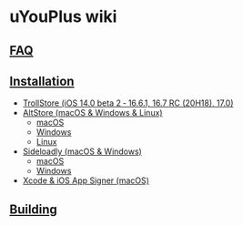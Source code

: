 # uYouPlus wiki
## [FAQ](https://github.com/qnblackcat/uYouPlus/wiki/FAQ)
## [Installation](https://github.com/qnblackcat/uYouPlus/wiki/Installation)
- [TrollStore (iOS 14.0 beta 2 ‐ 16.6.1, 16.7 RC (20H18), 17.0)](https://github.com/qnblackcat/uYouPlus/wiki/TrollStore-(iOS-14.0--15.4.1))
- [AltStore (macOS & Windows & Linux)](AltStore-(macOS-&-Windows-&-Linux))
  - [macOS](https://github.com/qnblackcat/uYouPlus/wiki/AltStore-(macOS-&-Windows-&-Linux)#-macos)
  - [Windows](https://github.com/qnblackcat/uYouPlus/wiki/AltStore-(macOS-&-Windows-&-Linux)#-windows)
  - [Linux](https://github.com/qnblackcat/uYouPlus/wiki/AltStore-(macOS-&-Windows-&-Linux)#-linux)
- [Sideloadly (macOS & Windows)](Sideloadly-(macOS-&-Windows))
  - [macOS](https://github.com/qnblackcat/uYouPlus/wiki/Sideloadly-(macOS-&-Windows)#-macos)
  - [Windows](https://github.com/qnblackcat/uYouPlus/wiki/Sideloadly-(macOS-&-Windows)#-windows)
- [Xcode & iOS App Signer (macOS)](Xcode-&-iOS-App-Signer-(macOS))

## [Building](Building)
